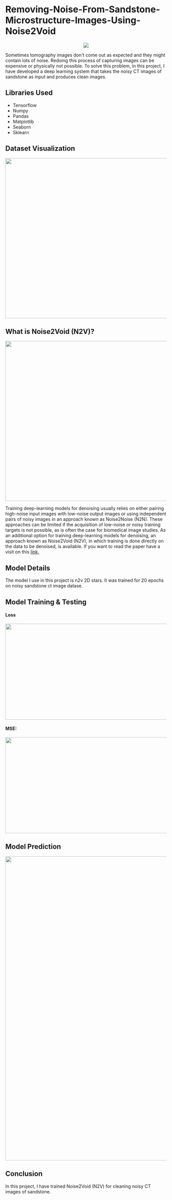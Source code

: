 # Removing-Noise-From-Sandstone-Microstructure-Images-Using-Noise2Void
<p align="center">
<img src="https://github.com/NavinBondade/Noise-Removal-From-Sandstone-Microstructure-Using-Noise2Void/blob/main/Graph/a.jpg">
</p>
<p>Sometimes tomography images don't come out as expected and they might contain lots of noise. Redoing this process of capturing images can be expensive or physically not possible. To solve this problem, in this project, I have developed a deep learning system that takes the noisy CT images of sandstone as input and produces clean images. </p>
<h2>Libraries Used</h2>
<ul>
  <li>Tensorflow</li>
  <li>Numpy</li>
  <li>Pandas </li>
  <li>Matplotlib</li>
  <li>Seaborn</li>
  <li>Sklearn</li>
</ul>
<h2>Dataset Visualization</h2>
<p align="center">
<img src="https://github.com/NavinBondade/Noise-Removal-From-Sandstone-Microstructure-Using-Noise2Void/blob/main/Graph/noisy_data.png" width="650" height="500">
</p>
<h2>What is Noise2Void (N2V)?</h2>
<p align="center">
<img src="https://github.com/NavinBondade/Noise-Removal-From-Sandstone-Microstructure-Using-Noise2Void/blob/main/Graph/maxresdefault.jpg" width="900" height="500">
</p>
<p>Training deep-learning models for denoising usually relies on either pairing high-noise input images with low-noise output images or using independent pairs of noisy images in an approach known as Noise2Noise (N2N). These approaches can be limited if the acquisition of low-noise or noisy training targets is not possible, as is often the case for biomedical image studies. As an additional option for training deep-learning models for denoising, an approach known as Noise2Void (N2V), in which training is done directly on the data to be denoised, is available. If you want to read the paper have a visit on this <a href="https://openaccess.thecvf.com/content_CVPR_2019/papers/Krull_Noise2Void_-_Learning_Denoising_From_Single_Noisy_Images_CVPR_2019_paper.pdf" target="_blank">link.</a>
</p>
<h2>Model Details</h2>
<p>The model I use in this project is n2v 2D stars. It was trained for 20 epochs on noisy sandstone ct image datase.</p>
<h2>Model Training & Testing</h2>   
<h4>Loss</h4>   
<p align="center">
<img src="https://github.com/NavinBondade/Noise-Removal-From-Sandstone-Microstructure-Using-Noise2Void/blob/main/Graph/Loss.png" width="1000" height="300">
</p>
<h4>MSE:</h4>  
<p align="center">
<img src="https://github.com/NavinBondade/Noise-Removal-From-Sandstone-Microstructure-Using-Noise2Void/blob/main/Graph/MSE.png" width="1000" height="300">
</p>
<h2>Model Prediction</h2>
<p align="center">
<img src="https://github.com/NavinBondade/Noise-Removal-From-Sandstone-Microstructure-Using-Noise2Void/blob/main/Graph/Output.png" width="800" height="950">
</p>
<h2>Conclusion</h2>  
<p>In this project, I have trained Noise2Void (N2V) for cleaning noisy CT images of sandstone.</p>  


